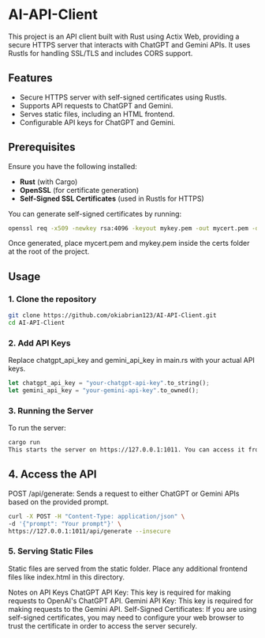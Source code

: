 # AI-API-Client

This project is an API client built with Rust using Actix Web, providing a secure HTTPS server that interacts with ChatGPT and Gemini APIs. It uses Rustls for handling SSL/TLS and includes CORS support.

## Features
- Secure HTTPS server with self-signed certificates using Rustls.
- Supports API requests to ChatGPT and Gemini.
- Serves static files, including an HTML frontend.
- Configurable API keys for ChatGPT and Gemini.

## Prerequisites

Ensure you have the following installed:
- **Rust** (with Cargo)
- **OpenSSL** (for certificate generation)
- **Self-Signed SSL Certificates** (used in Rustls for HTTPS)

You can generate self-signed certificates by running:

```bash
openssl req -x509 -newkey rsa:4096 -keyout mykey.pem -out mycert.pem -days 365 -nodes
```
Once generated, place mycert.pem and mykey.pem inside the certs folder at the root of the project.

## Usage
### 1. Clone the repository
```bash
git clone https://github.com/okiabrian123/AI-API-Client.git
cd AI-API-Client
```
### 2. Add API Keys
Replace chatgpt_api_key and gemini_api_key in main.rs with your actual API keys.
```rust
let chatgpt_api_key = "your-chatgpt-api-key".to_string();
let gemini_api_key = "your-gemini-api-key".to_owned();
```
### 3. Running the Server
To run the server:

```bash
cargo run
This starts the server on https://127.0.0.1:1011. You can access it from your browser, but due to the self-signed certificates, you may need to configure your browser to trust them.
```
## 4. Access the API
POST /api/generate: Sends a request to either ChatGPT or Gemini APIs based on the provided prompt.
```bash
curl -X POST -H "Content-Type: application/json" \
-d '{"prompt": "Your prompt"}' \
https://127.0.0.1:1011/api/generate --insecure
```
### 5. Serving Static Files
Static files are served from the static folder. Place any additional frontend files like index.html in this directory.

Notes on API Keys
ChatGPT API Key: This key is required for making requests to OpenAI's ChatGPT API.
Gemini API Key: This key is required for making requests to the Gemini API.
Self-Signed Certificates: If you are using self-signed certificates, you may need to configure your web browser to trust the certificate in order to access the server securely.
